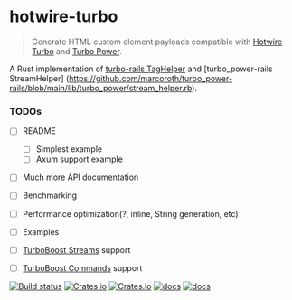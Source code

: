 # hotwire-turbo

> Generate HTML custom element payloads compatible with [Hotwire Turbo](https://github.com/hotwired/turbo) and [Turbo Power](https://github.com/marcoroth/turbo_power).

A Rust implementation of [turbo-rails TagHelper](https://github.com/hotwired/turbo-rails/blob/main/app/models/turbo/streams/tag_builder.rb)
and [turbo_power-rails StreamHelper] (https://github.com/marcoroth/turbo_power-rails/blob/main/lib/turbo_power/stream_helper.rb).

### TODOs

- [ ] README
  - [ ] Simplest example
  - [ ] Axum support example
- [ ] Much more API documentation
- [ ] Benchmarking
- [ ] Performance optimization(?, inline, String generation, etc)
- [ ] Examples
- [ ] [TurboBoost Streams](https://github.com/hopsoft/turbo_boost-streams/) support
- [ ] [TurboBoost Commands](https://github.com/hopsoft/turbo_boost-commands/) support


[![Build status](https://github.com/johnbcodes/hotwire-turbo/actions/workflows/ci.yml/badge.svg?branch=main)](https://github.com/johnbcodes/sqlite-es/actions/workflows/ci.yml)
[![Crates.io](https://img.shields.io/crates/v/hotwire-turbo)](https://crates.io/crates/hotwire-turbo)
[![Crates.io](https://img.shields.io/crates/v/hotwire-turbo-axum)](https://crates.io/crates/hotwire-turbo-axum)
[![docs](https://img.shields.io/badge/API-docs-blue.svg)](https://docs.rs/hotwire-turbo)
[![docs](https://img.shields.io/badge/API-docs-blue.svg)](https://docs.rs/hotwire-turbo-axum)
